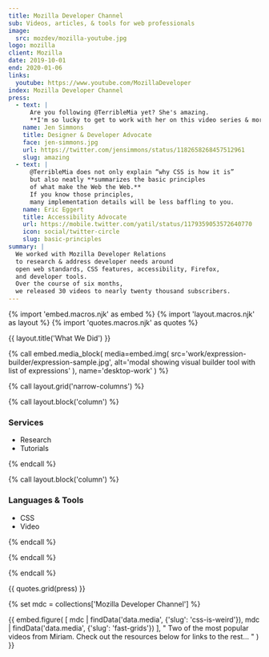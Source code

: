 ```yaml
---
title: Mozilla Developer Channel
sub: Videos, articles, & tools for web professionals
image:
  src: mozdev/mozilla-youtube.jpg
logo: mozilla
client: Mozilla
date: 2019-10-01
end: 2020-01-06
links:
  youtube: https://www.youtube.com/MozillaDeveloper
index: Mozilla Developer Channel
press:
  - text: |
      Are you following @TerribleMia yet? She's amazing.
      **I'm so lucky to get to work with her on this video series & more.**
    name: Jen Simmons
    title: Designer & Developer Advocate
    face: jen-simmons.jpg
    url: https://twitter.com/jensimmons/status/1182658268457512961
    slug: amazing
  - text: |
      @TerribleMia does not only explain “why CSS is how it is”
      but also neatly **summarizes the basic principles
      of what make the Web the Web.**
      If you know those principles,
      many implementation details will be less baffling to you.
    name: Eric Eggert
    title: Accessibility Advocate
    url: https://mobile.twitter.com/yatil/status/1179359053572640770
    icon: social/twitter-circle
    slug: basic-principles
summary: |
  We worked with Mozilla Developer Relations
  to research & address developer needs around
  open web standards, CSS features, accessibility, Firefox,
  and developer tools.
  Over the course of six months,
  we released 30 videos to nearly twenty thousand subscribers.
---
```


{% import 'embed.macros.njk' as embed %}
{% import 'layout.macros.njk' as layout %}
{% import 'quotes.macros.njk' as quotes %}


{{ layout.title('What We Did') }}

{% call embed.media_block(
  media=embed.img(
    src='work/expression-builder/expression-sample.jpg',
    alt='modal showing visual builder tool with list of expressions'
  ),
    name='desktop-work'
) %}

{% call layout.grid('narrow-columns') %}

{% call layout.block('column') %}

### Services

  - Research
  - Tutorials



{% endcall %}

{% call layout.block('column') %}

### Languages & Tools

  - CSS
  - Video
 


{% endcall %}

{% endcall %}

{% endcall %}

{{ quotes.grid(press) }}

{% set mdc = collections['Mozilla Developer Channel'] %}

{{ embed.figure(
  [
    mdc | findData('data.media', {'slug': 'css-is-weird'}),
    mdc | findData('data.media', {'slug': 'fast-grids'})
  ],
  "
    Two of the most popular videos from Miriam.
    Check out the resources below for links to the rest...
  "
) }}
